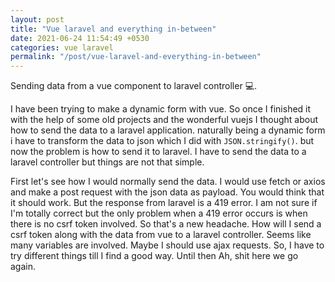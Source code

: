 ```yaml
---
layout: post
title: "Vue laravel and everything in-between"
date: 2021-06-24 11:54:49 +0530
categories: vue laravel
permalink: "/post/vue-laravel-and-everything-in-between"
---
```


Sending data from a vue component to laravel controller 💻.

I have been trying to make a dynamic form with vue. So once I finished it with the help of some old projects and the wonderful vuejs I thought about how to send the data to a laravel application. naturally being a dynamic form i have to transform the data to json which I did with `JSON.stringify()`. but now the problem is how to send it to laravel. I have to send the data to a laravel controller but things are not that simple.

First let's see how I would normally send the data. I would use fetch or axios and make a post request with the json data as payload. You would think that it should work. But the response from laravel is a 419 error. I am not sure if I'm totally correct but the only problem when a 419 error occurs is when there is no csrf token involved. So that's a new headache. How will I send a csrf token along with the data from vue to a laravel controller. Seems like many variables are involved. Maybe I should use ajax requests. So, I have to try different things till I find a good way. Until then Ah, shit here we go again.
